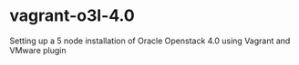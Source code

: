 # vagrant-o3l-4.0
Setting up a 5 node installation of Oracle Openstack 4.0 using Vagrant and VMware plugin
